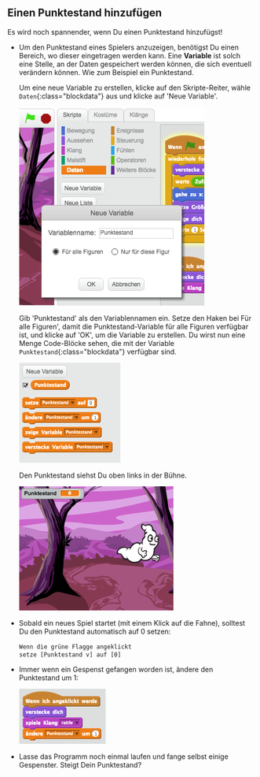 ## Einen Punktestand hinzufügen

Es wird noch spannender, wenn Du einen Punktestand hinzufügst!

+ Um den Punktestand eines Spielers anzuzeigen, benötigst Du einen Bereich, wo dieser eingetragen werden kann. Eine __Variable__ ist solch eine Stelle, an der Daten gespeichert werden können, die sich eventuell verändern können. Wie zum Beispiel ein Punktestand.

	Um eine neue Variable zu erstellen, klicke auf den Skripte-Reiter, wähle `Daten`{:class="blockdata"} aus und klicke auf 'Neue Variable'.

	![screenshot](images/ghost-score.png)

	Gib 'Punktestand' als den Variablennamen ein. Setze den Haken bei Für alle Figuren', damit die Punktestand-Variable für alle Figuren verfügbar ist, und klicke auf 'OK', um die Variable zu erstellen.
  Du wirst nun eine Menge Code-Blöcke sehen, die mit der Variable `Punktestand`{:class="blockdata"} verfügbar sind.

	![screenshot](images/ghost-variable.png)

	Den Punktestand siehst Du oben links in der Bühne.

	![screenshot](images/ghost-stage-score.png)

+ Sobald ein neues Spiel startet (mit einem Klick auf die Fahne), solltest Du den Punktestand automatisch auf 0 setzen:

	```blocks
	Wenn die grüne Flagge angeklickt
	setze [Punktestand v] auf [0]
	```

+ Immer wenn ein Gespenst gefangen worden ist, ändere den Punktestand um 1:

	![screenshot](images/ghost-change-score.png)

+ Lasse das Programm noch einmal laufen und fange selbst einige Gespenster. Steigt Dein Punktestand?
